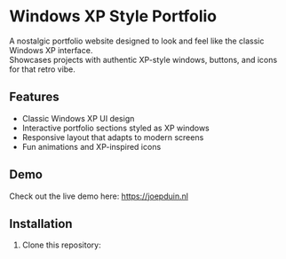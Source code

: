 # Windows XP Style Portfolio

A nostalgic portfolio website designed to look and feel like the classic Windows XP interface.  
Showcases projects with authentic XP-style windows, buttons, and icons for that retro vibe.

## Features

- Classic Windows XP UI design
- Interactive portfolio sections styled as XP windows
- Responsive layout that adapts to modern screens
- Fun animations and XP-inspired icons

## Demo

Check out the live demo here: https://joepduin.nl

## Installation

1. Clone this repository:

